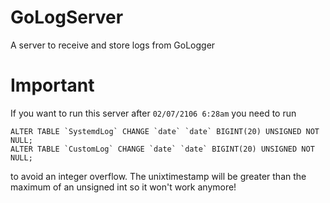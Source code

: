 # GoLogServer
A server to receive and store logs from GoLogger


# Important
If you want to run this server after `02/07/2106 6:28am` you need to run
```mysql
ALTER TABLE `SystemdLog` CHANGE `date` `date` BIGINT(20) UNSIGNED NOT NULL;
ALTER TABLE `CustomLog` CHANGE `date` `date` BIGINT(20) UNSIGNED NOT NULL;
```
to avoid an integer overflow. The unixtimestamp will be greater than the maximum of an unsigned int so it won't work anymore!
